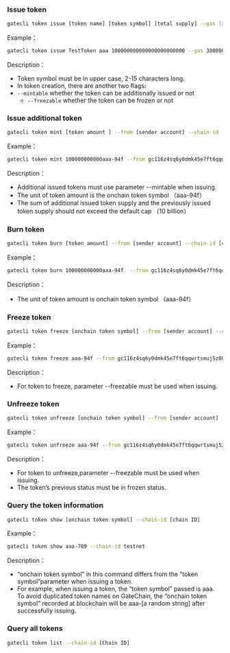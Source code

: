 ### Issue token
```bash
gatecli token issue [token name] [token symbol] [total supply] --gas [amount] --from [ sender  account ] --chain-id [chain ID]
```

Example：

```bash
gatecli token issue TestToken aaa 100000000000000000000000 --gas 300000 --from gc116z4sq6y0dmk45e7ft6qqwrtsmuj5z08r8nh57v --chain-id testnet
```

Description：

* Token symbol must be in upper case, 2-15 characters long. 
* In token creation,  there are another two flags:
* `--mintable`  whether the token can be additionally issued or not
  * `--freezable` whether  the token can be frozen or not

### Issue additional token

```bash
gatecli token mint [token amount ] --from [sender account] --chain-id [chain ID]
```

Example：

```bash
gatecli token mint 100000000000aaa-94f --from gc116z4sq6y0dmk45e7ft6qqwrtsmuj5z08r8nh57v --chain-id testnet
```

Description：

* Additional issued tokens must use  parameter  --mintable when issuing. 
* The unit of  token amount is the  onchain  token symbol （aaa-94f）
* The  sum of additional issued token supply and the previously issued token supply should not exceed the default cap （10 billion）

### Burn token

```bash
gatecli token burn [token amount] --from [sender account] --chain-id [chain ID] 
```

Example：

```bash
gatecli token burn 100000000000aaa-94f  --from gc116z4sq6y0dmk45e7ft6qqwrtsmuj5z08r8nh57v --chain-id testnet
```

Description：

* The unit of token amount  is onchain  token symbol （aaa-94f）

### Freeze token

```bash
gatecli token freeze [onchain token symbol] --from [sender account] --chain-id [chain ID] 
```

Example：

```bash
gatecli token freeze aaa-94f --from gc116z4sq6y0dmk45e7ft6qqwrtsmuj5z08r8nh57v --chain-id testnet
```

Description：

* For token to freeze,  parameter --freezable  must be used when issuing.

### Unfreeze token

```bash
gatecli token unfreeze [onchain token symbol] --from [sender account] --chain-id [chain ID] 
```

Example：

```bash
gatecli token unfreeze aaa-94f --from gc116z4sq6y0dmk45e7ft6qqwrtsmuj5z08r8nh57v --chain-id testnet
```

Description：

* For token to unfreeze,parameter --freezable must be used when issuing.
* The token’s previous status  must be in  frozen status.

### Query the token information 
```bash
gatecli token show [onchain token symbol] --chain-id [chain ID]
```

Example：

```bash
gatecli token show aaa-789 --chain-id testnet
```

Description：

* “onchain token symbol” in this command differs from the “token symbol”parameter when issuing a token.
* For example, when issuing a token, the “token symbol” passed is aaa. To avoid duplicated token names on GateChain, the “onchain token symbol”  recorded at blockchain will be aaa-[a random string] after successfully issuing.

### Query all tokens
```bash
gatecli token list --chain-id [Chain ID]
```

